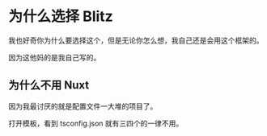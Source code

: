 # 为什么选择 Blitz

我也好奇你为什么要选择这个，但是无论你怎么想，我自己还是会用这个框架的。

因为这他妈的是我自己写的。

## 为什么不用 Nuxt

因为我最讨厌的就是配置文件一大堆的项目了。

打开模板，看到 tsconfig.json 就有三四个的一律不用。
